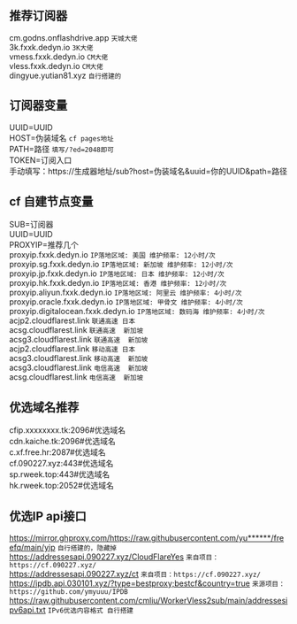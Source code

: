 ## 推荐订阅器  
cm.godns.onflashdrive.app `天城大佬`  
3k.fxxk.dedyn.io `3K大佬`  
vmess.fxxk.dedyn.io `CM大佬`  
vless.fxxk.dedyn.io `CM大佬`  
dingyue.yutian81.xyz  `自行搭建的`  
## 订阅器变量
UUID=UUID  
HOST=伪装域名  `cf pages地址`  
PATH=路径  `填写/?ed=2048即可`  
TOKEN=订阅入口  
手动填写：https://生成器地址/sub?host=伪装域名&uuid=你的UUID&path=路径  

## cf 自建节点变量
SUB=订阅器  
UUID=UUID  
PROXYIP=推荐几个  
proxyip.fxxk.dedyn.io   `IP落地区域: 美国 维护频率: 12小时/次`  
proxyip.sg.fxxk.dedyn.io  `IP落地区域: 新加坡 维护频率: 12小时/次`  
proxyip.jp.fxxk.dedyn.io  `IP落地区域: 日本 维护频率: 12小时/次`  
proxyip.hk.fxxk.dedyn.io  `IP落地区域: 香港 维护频率: 12小时/次`  
proxyip.aliyun.fxxk.dedyn.io  `IP落地区域: 阿里云 维护频率: 4小时/次`  
proxyip.oracle.fxxk.dedyn.io  `IP落地区域: 甲骨文 维护频率: 4小时/次`  
proxyip.digitalocean.fxxk.dedyn.io  `IP落地区域: 数码海 维护频率: 4小时/次`  
acjp2.cloudflarest.link    `联通高速 日本`  
acsg.cloudflarest.link    `联通高速  新加坡`  
acsg3.cloudflarest.link    `联通高速  新加坡`  
acjp2.cloudflarest.link    `移动高速 日本`  
acsg3.cloudflarest.link    `移动高速  新加坡`  
acsg3.cloudflarest.link    `电信高速  新加坡`  
acsg.cloudflarest.link    `电信高速  新加坡`  
## 优选域名推荐
cfip.xxxxxxxx.tk:2096#优选域名  
cdn.kaiche.tk:2096#优选域名  
c.xf.free.hr:2087#优选域名  
cf.090227.xyz:443#优选域名  
sp.rweek.top:443#优选域名  
hk.rweek.top:2052#优选域名  
## 优选IP api接口
https://mirror.ghproxy.com/https://raw.githubusercontent.com/yu******/freefq/main/yip  `自行搭建的，隐藏掉`  
https://addressesapi.090227.xyz/CloudFlareYes  `来自项目：https://cf.090227.xyz/`  
https://addressesapi.090227.xyz/ct  `来自项目：https://cf.090227.xyz/`  
https://ipdb.api.030101.xyz/?type=bestproxy;bestcf&country=true  `来源项目：https://github.com/ymyuuu/IPDB`  
https://raw.githubusercontent.com/cmliu/WorkerVless2sub/main/addressesipv6api.txt `IPv6优选内容格式 自行搭建`  
